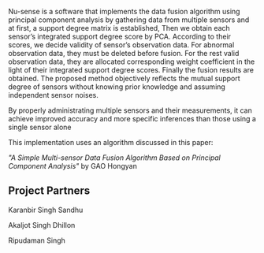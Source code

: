 

Nu-sense is a software that implements the data fusion algorithm  using principal component analysis by gathering data from multiple sensors and at first, a support degree matrix is established, Then we obtain each sensor’s integrated support degree score by PCA. According to their scores, we decide validity of sensor’s observation data. For abnormal observation data, they must be deleted before fusion. For the rest valid observation data, they are allocated corresponding weight coefficient in the light of their integrated support degree scores. Finally the fusion results are obtained. The proposed method objectively reflects the mutual support degree of sensors without knowing prior knowledge and assuming independent sensor noises.

By properly administrating multiple sensors and their measurements, it can achieve improved accuracy and more specific inferences than those using a single sensor alone

This implementation uses an algorithm discussed in this paper:

*"A Simple Multi-sensor Data Fusion Algorithm Based on Principal Component Analysis"* by GAO Hongyan

Project Partners
---
Karanbir Singh Sandhu

Akaljot Singh Dhillon

Ripudaman Singh 
